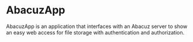 # AbacuzApp

AbacuzApp is an application that interfaces with an Abacuz server to show an easy web access for file storage with authentication and authorization. 